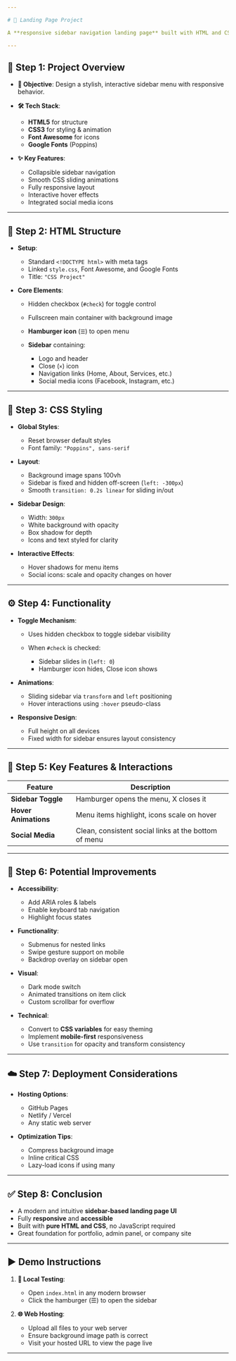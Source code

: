 ```yaml
---

# 📂 Landing Page Project

A **responsive sidebar navigation landing page** built with HTML and CSS, featuring smooth animations and integrated social media links.

---
```


## 📌 Step 1: Project Overview

* **🎯 Objective**: Design a stylish, interactive sidebar menu with responsive behavior.
* **🛠️ Tech Stack**:

  * **HTML5** for structure
  * **CSS3** for styling & animation
  * **Font Awesome** for icons
  * **Google Fonts** (Poppins)
* **✨ Key Features**:

  * Collapsible sidebar navigation
  * Smooth CSS sliding animations
  * Fully responsive layout
  * Interactive hover effects
  * Integrated social media icons

---

## 🧱 Step 2: HTML Structure

* **Setup**:

  * Standard `<!DOCTYPE html>` with meta tags
  * Linked `style.css`, Font Awesome, and Google Fonts
  * Title: `"CSS Project"`

* **Core Elements**:

  * Hidden checkbox (`#check`) for toggle control
  * Fullscreen main container with background image
  * **Hamburger icon** (`☰`) to open menu
  * **Sidebar** containing:

    * Logo and header
    * Close (`×`) icon
    * Navigation links (Home, About, Services, etc.)
    * Social media icons (Facebook, Instagram, etc.)

---

## 🎨 Step 3: CSS Styling

* **Global Styles**:

  * Reset browser default styles
  * Font family: `"Poppins", sans-serif`

* **Layout**:

  * Background image spans 100vh
  * Sidebar is fixed and hidden off-screen (`left: -300px`)
  * Smooth `transition: 0.2s linear` for sliding in/out

* **Sidebar Design**:

  * Width: `300px`
  * White background with opacity
  * Box shadow for depth
  * Icons and text styled for clarity

* **Interactive Effects**:

  * Hover shadows for menu items
  * Social icons: scale and opacity changes on hover

---

## ⚙️ Step 4: Functionality

* **Toggle Mechanism**:

  * Uses hidden checkbox to toggle sidebar visibility
  * When `#check` is checked:

    * Sidebar slides in (`left: 0`)
    * Hamburger icon hides, Close icon shows

* **Animations**:

  * Sliding sidebar via `transform` and `left` positioning
  * Hover interactions using `:hover` pseudo-class

* **Responsive Design**:

  * Full height on all devices
  * Fixed width for sidebar ensures layout consistency

---

## 🌟 Step 5: Key Features & Interactions

| Feature              | Description                                          |
| -------------------- | ---------------------------------------------------- |
| **Sidebar Toggle**   | Hamburger opens the menu, X closes it                |
| **Hover Animations** | Menu items highlight, icons scale on hover           |
| **Social Media**     | Clean, consistent social links at the bottom of menu |

---

## 🚀 Step 6: Potential Improvements

* **Accessibility**:

  * Add ARIA roles & labels
  * Enable keyboard tab navigation
  * Highlight focus states

* **Functionality**:

  * Submenus for nested links
  * Swipe gesture support on mobile
  * Backdrop overlay on sidebar open

* **Visual**:

  * Dark mode switch
  * Animated transitions on item click
  * Custom scrollbar for overflow

* **Technical**:

  * Convert to **CSS variables** for easy theming
  * Implement **mobile-first** responsiveness
  * Use `transition` for opacity and transform consistency

---

## ☁️ Step 7: Deployment Considerations

* **Hosting Options**:

  * GitHub Pages
  * Netlify / Vercel
  * Any static web server

* **Optimization Tips**:

  * Compress background image
  * Inline critical CSS
  * Lazy-load icons if using many

---

## ✅ Step 8: Conclusion

* A modern and intuitive **sidebar-based landing page UI**
* Fully **responsive** and **accessible**
* Built with **pure HTML and CSS**, no JavaScript required
* Great foundation for portfolio, admin panel, or company site

---

## ▶️ Demo Instructions

1. **🧪 Local Testing**:

   * Open `index.html` in any modern browser
   * Click the hamburger (☰) to open the sidebar

2. **🌐 Web Hosting**:

   * Upload all files to your web server
   * Ensure background image path is correct
   * Visit your hosted URL to view the page live

---
